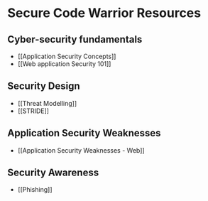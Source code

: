 # Secure Code Warrior Resources
## Cyber-security fundamentals
- [[Application Security Concepts]]
- [[Web application Security 101]]
## Security Design
- [[Threat Modelling]]
- [[STRIDE]]
## Application Security Weaknesses
- [[Application Security Weaknesses - Web]]
## Security Awareness
- [[Phishing]]